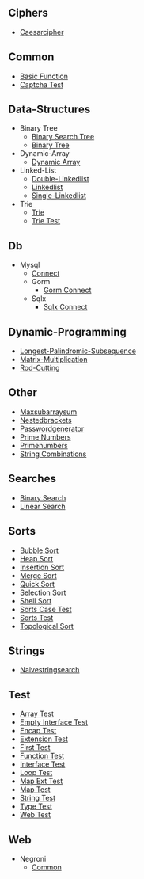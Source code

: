 
## Ciphers
  * [Caesarcipher](https://github.com/TheAlgorithms/Go/blob/master/ciphers/CaesarCipher.go)

## Common
  * [Basic Function](https://github.com/TheAlgorithms/Go/blob/master/common/basic_function.go)
  * [Captcha Test](https://github.com/TheAlgorithms/Go/blob/master/common/captcha_test.go)

## Data-Structures
  * Binary Tree
    * [Binary Search Tree](https://github.com/TheAlgorithms/Go/blob/master/data-structures/binary_tree/binary_search_tree.go)
    * [Binary Tree](https://github.com/TheAlgorithms/Go/blob/master/data-structures/binary_tree/binary_tree.go)
  * Dynamic-Array
    * [Dynamic Array](https://github.com/TheAlgorithms/Go/blob/master/data-structures/dynamic-array/dynamic_array.go)
  * Linked-List
    * [Double-Linkedlist](https://github.com/TheAlgorithms/Go/blob/master/data-structures/linked-list/double-linkedlist.go)
    * [Linkedlist](https://github.com/TheAlgorithms/Go/blob/master/data-structures/linked-list/Linkedlist.go)
    * [Single-Linkedlist](https://github.com/TheAlgorithms/Go/blob/master/data-structures/linked-list/single-linkedlist.go)
  * Trie
    * [Trie](https://github.com/TheAlgorithms/Go/blob/master/data-structures/trie/trie.go)
    * [Trie Test](https://github.com/TheAlgorithms/Go/blob/master/data-structures/trie/trie_test.go)

## Db
  * Mysql
    * [Connect](https://github.com/TheAlgorithms/Go/blob/master/db/mysql/connect.go)
    * Gorm
      * [Gorm Connect](https://github.com/TheAlgorithms/Go/blob/master/db/mysql/gorm/gorm_connect.go)
    * Sqlx
      * [Sqlx Connect](https://github.com/TheAlgorithms/Go/blob/master/db/mysql/sqlx/sqlx_connect.go)

## Dynamic-Programming
  * [Longest-Palindromic-Subsequence](https://github.com/TheAlgorithms/Go/blob/master/dynamic-programming/longest-palindromic-subsequence.go)
  * [Matrix-Multiplication](https://github.com/TheAlgorithms/Go/blob/master/dynamic-programming/matrix-multiplication.go)
  * [Rod-Cutting](https://github.com/TheAlgorithms/Go/blob/master/dynamic-programming/rod-cutting.go)

## Other
  * [Maxsubarraysum](https://github.com/TheAlgorithms/Go/blob/master/other/maxSubarraySum.go)
  * [Nestedbrackets](https://github.com/TheAlgorithms/Go/blob/master/other/NestedBrackets.go)
  * [Passwordgenerator](https://github.com/TheAlgorithms/Go/blob/master/other/PasswordGenerator.go)
  * [Prime Numbers](https://github.com/TheAlgorithms/Go/blob/master/other/prime_numbers.go)
  * [Primenumbers](https://github.com/TheAlgorithms/Go/blob/master/other/PrimeNumbers.go)
  * [String Combinations](https://github.com/TheAlgorithms/Go/blob/master/other/string_combinations.go)

## Searches
  * [Binary Search](https://github.com/TheAlgorithms/Go/blob/master/searches/binary_search.go)
  * [Linear Search](https://github.com/TheAlgorithms/Go/blob/master/searches/linear_search.go)

## Sorts
  * [Bubble Sort](https://github.com/TheAlgorithms/Go/blob/master/sorts/bubble_sort.go)
  * [Heap Sort](https://github.com/TheAlgorithms/Go/blob/master/sorts/heap_sort.go)
  * [Insertion Sort](https://github.com/TheAlgorithms/Go/blob/master/sorts/insertion_sort.go)
  * [Merge Sort](https://github.com/TheAlgorithms/Go/blob/master/sorts/merge_sort.go)
  * [Quick Sort](https://github.com/TheAlgorithms/Go/blob/master/sorts/quick_sort.go)
  * [Selection Sort](https://github.com/TheAlgorithms/Go/blob/master/sorts/selection_sort.go)
  * [Shell Sort](https://github.com/TheAlgorithms/Go/blob/master/sorts/shell_sort.go)
  * [Sorts Case Test](https://github.com/TheAlgorithms/Go/blob/master/sorts/sorts_case_test.go)
  * [Sorts Test](https://github.com/TheAlgorithms/Go/blob/master/sorts/sorts_test.go)
  * [Topological Sort](https://github.com/TheAlgorithms/Go/blob/master/sorts/topological_sort.go)

## Strings
  * [Naivestringsearch](https://github.com/TheAlgorithms/Go/blob/master/strings/naiveStringSearch.go)

## Test
  * [Array Test](https://github.com/TheAlgorithms/Go/blob/master/test/array_test.go)
  * [Empty Interface Test](https://github.com/TheAlgorithms/Go/blob/master/test/empty_interface_test.go)
  * [Encap Test](https://github.com/TheAlgorithms/Go/blob/master/test/encap_test.go)
  * [Extension Test](https://github.com/TheAlgorithms/Go/blob/master/test/extension_test.go)
  * [First Test](https://github.com/TheAlgorithms/Go/blob/master/test/first_test.go)
  * [Function Test](https://github.com/TheAlgorithms/Go/blob/master/test/function_test.go)
  * [Interface Test](https://github.com/TheAlgorithms/Go/blob/master/test/interface_test.go)
  * [Loop Test](https://github.com/TheAlgorithms/Go/blob/master/test/loop_test.go)
  * [Map Ext Test](https://github.com/TheAlgorithms/Go/blob/master/test/map_ext_test.go)
  * [Map Test](https://github.com/TheAlgorithms/Go/blob/master/test/map_test.go)
  * [String Test](https://github.com/TheAlgorithms/Go/blob/master/test/string_test.go)
  * [Type Test](https://github.com/TheAlgorithms/Go/blob/master/test/type_test.go)
  * [Web Test](https://github.com/TheAlgorithms/Go/blob/master/test/web_test.go)

## Web
  * Negroni
    * [Common](https://github.com/TheAlgorithms/Go/blob/master/web/negroni/common.go)

